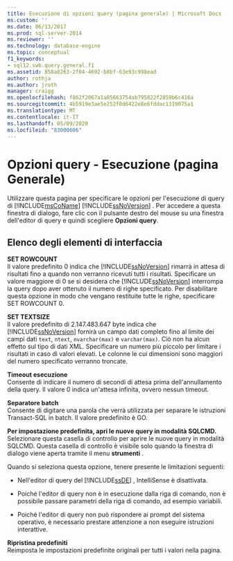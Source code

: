 ```yaml
---
title: Esecuzione di opzioni query (pagina generale) | Microsoft Docs
ms.custom: ''
ms.date: 06/13/2017
ms.prod: sql-server-2014
ms.reviewer: ''
ms.technology: database-engine
ms.topic: conceptual
f1_keywords:
- sql12.swb.query.general.f1
ms.assetid: 858a0263-2f04-4692-b8bf-63e93c998ead
author: rothja
ms.author: jroth
manager: craigg
ms.openlocfilehash: f862f2067a1a85663754ab795822f2859b6c416a
ms.sourcegitcommit: 4b5919e3ae5e252f8d6422e8e6fddac1319075a1
ms.translationtype: MT
ms.contentlocale: it-IT
ms.lasthandoff: 05/09/2020
ms.locfileid: "83000606"
---
```

# <a name="query-options-execution-general-page"></a>Opzioni query - Esecuzione (pagina Generale)
  Utilizzare questa pagina per specificare le opzioni per l'esecuzione di query di [!INCLUDE[msCoName](../includes/msconame-md.md)] [!INCLUDE[ssNoVersion](../includes/ssnoversion-md.md)] . Per accedere a questa finestra di dialogo, fare clic con il pulsante destro del mouse su una finestra dell'editor di query e quindi scegliere **Opzioni query**.  
  
## <a name="uielement-list"></a>Elenco degli elementi di interfaccia  
 **SET ROWCOUNT**  
 Il valore predefinito 0 indica che [!INCLUDE[ssNoVersion](../includes/ssnoversion-md.md)] rimarrà in attesa di risultati fino a quando non verranno ricevuti tutti i risultati. Specificare un valore maggiore di 0 se si desidera che [!INCLUDE[ssNoVersion](../includes/ssnoversion-md.md)] interrompa la query dopo aver ottenuto il numero di righe specificato. Per disabilitare questa opzione in modo che vengano restituite tutte le righe, specificare SET ROWCOUNT 0.  
  
 **SET TEXTSIZE**  
 Il valore predefinito di 2.147.483.647 byte indica che [!INCLUDE[ssNoVersion](../includes/ssnoversion-md.md)] fornirà un campo dati completo fino al limite dei campi dati `text`, `ntext`, `nvarchar(max)` e `varchar(max)`. Ciò non ha alcun effetto sul tipo di dati XML. Specificare un numero più piccolo per limitare i risultati in caso di valori elevati. Le colonne le cui dimensioni sono maggiori del numero specificato verranno troncate.  
  
 **Timeout esecuzione**  
 Consente di indicare il numero di secondi di attesa prima dell'annullamento della query. Il valore 0 indica un'attesa infinita, ovvero nessun timeout.  
  
 **Separatore batch**  
 Consente di digitare una parola che verrà utilizzata per separare le istruzioni Transact-SQL in batch. Il valore predefinito è GO.  
  
 **Per impostazione predefinita, apri le nuove query in modalità SQLCMD.**  
 Selezionare questa casella di controllo per aprire le nuove query in modalità SQLCMD. Questa casella di controllo è visibile solo quando la finestra di dialogo viene aperta tramite il menu **strumenti** .  
  
 Quando si seleziona questa opzione, tenere presente le limitazioni seguenti:  
  
-   Nell'editor di query del [!INCLUDE[ssDE](../includes/ssde-md.md)] , IntelliSense è disattivata.  
  
-   Poiché l'editor di query non è in esecuzione dalla riga di comando, non è possibile passare parametri della riga di comando, ad esempio variabili.  
  
-   Poiché l'editor di query non può rispondere ai prompt del sistema operativo, è necessario prestare attenzione a non eseguire istruzioni interattive.  
  
 **Ripristina predefiniti**  
 Reimposta le impostazioni predefinite originali per tutti i valori nella pagina.  
  
  
